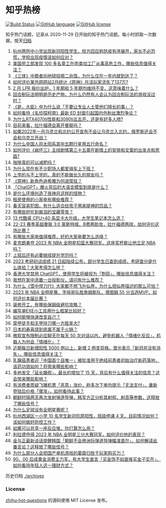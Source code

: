 # 知乎热榜
[![Build Status](https://github.com/ToWeLong/zhihu-hot-questions/workflows/CI/badge.svg)](https://github.com/ToWeLong/zhihu-hot-questions/actions)
[![GitHub language](https://img.shields.io/badge/language-golang-orange.svg)](https://golang.org/)
[![GitHub license](https://img.shields.io/github/license/ToWeLong/zhihu-hot-questions)](https://github.com/ToWeLong/zhihu-hot-questions/blob/main/LICENSE)

知乎热门话题，记录从 2020-11-29 日开始的知乎热门话题。每小时抓取一次数据，按天[归档](./archives)

<!-- BEGIN -->

1. [杭州两所中小学出现新冠阳性学生，校方回应称防疫有序展开，家长不必恐慌，学校出现疫情该如何应对？](https://www.zhihu.com/question/585034503)
1. [美国劳工部发现 100 多名童工在肉类加工厂从事高危工作，哪些信息值得关注？](https://www.zhihu.com/question/584998734)
1. [《三体》中歌者向地球投掷二向箔，为什么仅在一年内就到达了？](https://www.zhihu.com/question/526643393)
1. [如何评价某外网网站2月统计《原神》月活玩家流失了137万?](https://www.zhihu.com/question/584966809)
1. [2 月 LPR 报价出炉，1 年期和 5 年期均维持不变，这意味着什么？](https://www.zhihu.com/question/585097173)
1. [回合制玩法明明是历史产物，为什么仍然有人会认为回合制玩法的游戏没过时？](https://www.zhihu.com/question/584885624)
1. [《是，大臣》中为什么说「不要让专业人士管他们擅长的事」？](https://www.zhihu.com/question/582587012)
1. [如何看待《名侦探柯南》最新 ED 封面引起国内外粉丝激烈争论？](https://www.zhihu.com/question/584924037)
1. [为什么RTX4070ti性能和3090ti五五开，还是有好多人喷?](https://www.zhihu.com/question/585017509)
1. [目前来看，拉什福德会离开曼联吗？](https://www.zhihu.com/question/585011306)
1. [如果2022年一月乌克兰和北约公开宣布不会让乌克兰入北约，俄罗斯还会不会和乌克兰开战？](https://www.zhihu.com/question/584874404)
1. [为什么中国人将太阳系其中五颗行星用五行命名？](https://www.zhihu.com/question/332651466)
1. [如何评价《崩坏三》主线剧情第三十五章在剧情上的安排和文案的出发点和思路?](https://www.zhihu.com/question/584515276)
1. [咖啡真的可以减肥吗？](https://www.zhihu.com/question/584175208)
1. [为什么现在有不少职场人都爱骑车上下班？](https://www.zhihu.com/question/584673193)
1. [上学的与不上学的，真的不能做长久的朋友吗？](https://www.zhihu.com/question/585092597)
1. [《原神》新角色迪希雅为何进常驻？](https://www.zhihu.com/question/584704214)
1. [「ChatGPT」爆火背后的大语言模型到底是什么？](https://www.zhihu.com/question/585091993)
1. [是什么环境创造了夜神月这样的怪物？](https://www.zhihu.com/question/50526399)
1. [租房使用的小家电有哪些推荐？](https://www.zhihu.com/question/584235267)
1. [春天容易犯困，有什么适合给孩子用来提神的饮品？](https://www.zhihu.com/question/584159699)
1. [有哪些好吃到飙泪的宝藏零食？](https://www.zhihu.com/question/584158390)
1. [13 代酷睿 CPU+40 系显卡大升级，大学生笔记本怎么选？](https://www.zhihu.com/question/585100904)
1. [22-23 赛季英超曼联 3:0 莱斯特城，B费两助攻，拉什福德两球，如何评价这场比赛？](https://www.zhihu.com/question/585031017)
1. [有哪些大家电值得推荐，好的大家电要怎么选择？](https://www.zhihu.com/question/584010606)
1. [麦克朗勇夺 2023 年 NBA 全明星扣篮大赛冠军，这座奖杯能让他立足 NBA 吗？](https://www.zhihu.com/question/585017388)
1. [上班后还有必要继续提升学历吗？](https://www.zhihu.com/question/577653232)
1. [2023 考研初试成绩 21 日起陆续公布，部分学生已查到成绩，考研查分是什么体验？大家考得怎么样？](https://www.zhihu.com/question/584928831)
1. [香港大学禁用 ChatGPT，使用学生将被视为「剽窃」，哪些信息值得关注？](https://www.zhihu.com/question/584980969)
1. [我想在家中添置一台投影仪，请问有什么推荐？](https://www.zhihu.com/question/584235033)
1. [为什么《雪中悍刀行》大家都不想飞升仙界，为什么把仙界描述的那么可怕？](https://www.zhihu.com/question/510755371)
1. [2023 年 NBA 全明星赛，字母哥队胜詹姆斯队，塔图姆 55 分当选MVP，如何评价本届比赛？](https://www.zhihu.com/question/585024789)
1. [装修开工，有哪些保姆级避坑攻略？](https://www.zhihu.com/question/584387519)
1. [编写单EXE小工具用什么框架比较好？](https://www.zhihu.com/question/283911909)
1. [如何能够快速改变自己？](https://www.zhihu.com/question/427965374)
1. [穿甲徒手和无甲持刀哪一方胜率大?](https://www.zhihu.com/question/584469219)
1. [日本的寿喜烧到底属不属于火锅？](https://www.zhihu.com/question/584456849)
1. [微软宣布限制必应聊天在每天 50 次对话以内，避免机器人「情绪化反应」，机器人为何会「情绪化」？](https://www.zhihu.com/question/584762402)
1. [近期每日新增阳性 5000 例以上，新增 2 例变异株，曾光表示「新冠并没有消失」，哪些信息值得关注？](https://www.zhihu.com/question/584996880)
1. [乳腺癌患者迎「中国首个且唯一」被批准用于绝经前患者初始治疗新药落地，该药功效如何？将带来哪些影响？](https://www.zhihu.com/question/585090231)
1. [多地发文「延长婚假」，最长的增加了 15 天，背后有什么值得关注的信息？这会带来哪些影响？](https://www.zhihu.com/question/584840469)
1. [有消费者质疑飞猪机票「恶意」涨价，称多次下单均提示「无法支付」，重新登陆后价格「骤涨」，如何看待此事？](https://www.zhihu.com/question/584571658)
1. [朝鲜时隔两天再次发射弹道导弹，韩军方正分析其射程、射高等参数，这释放了哪些信号？](https://www.zhihu.com/question/585093190)
1. [为什么足球没有全明星赛呢？](https://www.zhihu.com/question/420434765)
1. [杭州西湖区一小学 10 名学生新冠抗原阳性，班级停课 4 天，目前情况如何？该如何做好防控工作？](https://www.zhihu.com/question/585093348)
1. [如果可以共享一座反应堆，你打算怎么用？](https://www.zhihu.com/question/584629584)
1. [利拉德夺得 2023 年 NBA 全明星三分大赛冠军，如何评价他的表现？](https://www.zhihu.com/question/584973437)
1. [金与正最新谈话提醒韩国「朝鲜不会用洲际弹道导弹瞄准首尔」，如何解读此番言论？这释放了哪些信号？](https://www.zhihu.com/question/585000018)
1. [为什么部分人会把国产单机游戏的萎靡归咎于玩家购买力？](https://www.zhihu.com/question/584149153)
1. [90、00 后成黄金消费主力军，有大学生直言「买金饰不如直接买金子实在」，如何看待年轻人这一理财方式？](https://www.zhihu.com/question/584974682)

<!-- END -->

历史归档 [./archives](./archives)


### License
[zhihu-hot-questions](https://github.com/towelong/zhihu-hot-questions) 的源码使用 MIT License 发布。